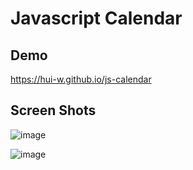 # Javascript Calendar

## Demo
https://hui-w.github.io/js-calendar

## Screen Shots

![image](https://raw.githubusercontent.com/hui-w/js-calendar/master/screenshots/1.png)

![image](https://raw.githubusercontent.com/hui-w/js-calendar/master/screenshots/2.png)

